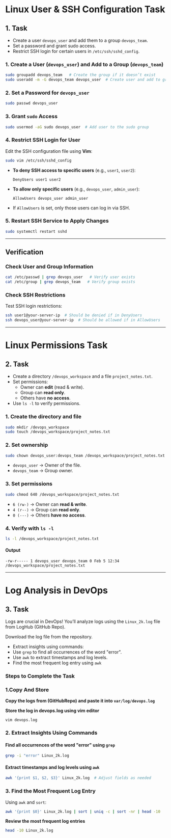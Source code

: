 
# **Linux User & SSH Configuration Task**

## **1. Task**
- Create a user `devops_user` and add them to a group `devops_team`.
- Set a password and grant sudo access.
- Restrict SSH login for certain users in `/etc/ssh/sshd_config`.

### 1. **Create a User (`devops_user`) and Add to a Group (`devops_team`)**
```bash
sudo groupadd devops_team   # Create the group if it doesn’t exist
sudo useradd -m -G devops_team devops_user  # Create user and add to group
```

### 2. **Set a Password for `devops_user`**
```bash
sudo passwd devops_user
```

### 3. **Grant `sudo` Access**
```bash
sudo usermod -aG sudo devops_user  # Add user to the sudo group
```

### 4. **Restrict SSH Login for User**
Edit the SSH configuration file using **Vim**:
```bash
sudo vim /etc/ssh/sshd_config
```
- **To deny SSH access to specific users** (e.g., `user1`, `user2`):
  ```plaintext
  DenyUsers user1 user2
  ```
- **To allow only specific users** (e.g., `devops_user`, `admin_user`):
  ```plaintext
  AllowUsers devops_user admin_user
  ```

 - If `AllowUsers` is set, only those users can log in via SSH.

### 5. **Restart SSH Service to Apply Changes**
```bash
sudo systemctl restart sshd
```

---

## **Verification**
### **Check User and Group Information**
```bash
cat /etc/passwd | grep devops_user   # Verify user exists
cat /etc/group | grep devops_team   # Verify group exists
```

### **Check SSH Restrictions**
Test SSH login restrictions:
```bash
ssh user1@your-server-ip  # Should be denied if in DenyUsers
ssh devops_user@your-server-ip  # Should be allowed if in AllowUsers
```
---

# **Linux Permissions Task**

## **2. Task** 
- Create a directory `/devops_workspace` and a file `project_notes.txt`.
- Set permissions:
  - Owner can **edit** (read & write).
  - Group can **read only**.
  - Others have **no access**.
- Use `ls -l` to verify permissions.


### 1. **Create the directory and file**
```bash
sudo mkdir /devops_workspace
sudo touch /devops_workspace/project_notes.txt
```

### 2. **Set ownership**
```bash
sudo chown devops_user:devops_team /devops_workspace/project_notes.txt
```
- `devops_user` → Owner of the file.
- `devops_team` → Group owner.

### 3. **Set permissions**
```bash
sudo chmod 640 /devops_workspace/project_notes.txt
```
- `6 (rw-)` → Owner can **read & write**.
- `4 (r--)` → Group can **read only**.
- `0 (---)` → Others **have no access**.

### 4. **Verify with `ls -l`**
```bash
ls -l /devops_workspace/project_notes.txt
```
#### **Output**
```
-rw-r----- 1 devops_user devops_team 0 Feb 5 12:34 /devops_workspace/project_notes.txt
```

---
# Log Analysis in DevOps

## **3. Task**
Logs are crucial in DevOps! You’ll analyze logs using the `Linux_2k.log` file from LogHub (GitHub Repo).

Download the log file from the repository.

- Extract insights using commands:
- Use `grep` to find all occurrences of the word "error".
- Use `awk` to extract timestamps and log levels.
- Find the most frequent log entry using `awk`


### Steps to Complete the Task

### **1.Copy And Store**

**Copy the logs from (GitHubRepo) and paste it into `var/log/devops.log`**

**Store the log in devops.log using vim editor**

```
vim devops.log

```
### 2. **Extract Insights Using Commands**
#### **Find all occurrences of the word "error" using `grep`**
```bash
grep -i "error" Linux_2k.log
```

#### **Extract timestamps and log levels using `awk`**
```bash
awk '{print $1, $2, $3}' Linux_2k.log  # Adjust fields as needed
```

### 3. **Find the Most Frequent Log Entry**
Using `awk` and `sort`:
```bash
awk '{print $0}' Linux_2k.log | sort | uniq -c | sort -nr | head -10
```
 **Review the most frequent log entries**
```bash
head -10 Linux_2k.log
```

